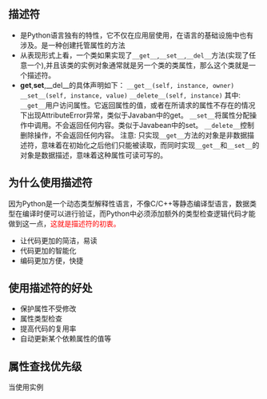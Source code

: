 ## 描述符
- 是Python语言独有的特性，它不仅在应用层使用，在语言的基础设施中也有涉及。是一种创建托管属性的方法
- 从表现形式上看，一个类如果实现了`__get__`,`__set__`,`__del__`方法(实现了任意一个),并且该类的实例对象通常就是另一个类的类属性，那么这个类就是一个描述符。
- __get__,__set__,__del__的具体声明如下：
    `__get__(self, instance, owner) `
    `__set__(self, instance, value)`
    `__delete__(self, instance)`
    其中:
        `__get__`用户访问属性。它返回属性的值，或者在所请求的属性不存在的情况下出现AttributeError异常，类似于Javaban中的get。
        `__set__`将属性分配操作中调用。不会返回任何内容。类似于Javabean中的set。
        `__delete__`控制删除操作，不会返回任何内容。
    注意:
        只实现`__get__`方法的对象是非数据描述符，意味着在初始化之后他们只能被读取，而同时实现`__get__`和`__set__`的对象是数据描述，意味着这种属性可读可写的。

    
## 为什么使用描述符
因为Python是一个动态类型解释性语言，不像C/C++等静态编译型语言，数据类型在编译时便可以进行验证，而Python中必须添加额外的类型检查逻辑代码才能做到这一点，<font color=red>这就是描述符的初衷。</font>
- 让代码更加的简洁，易读
- 代码更加的智能化
- 编码更加方便，快捷
  
## 使用描述符的好处
- 保护属性不受修改
- 属性类型检查
- 提高代码的复用率
- 自动更新某个依赖属性的值等

## 属性查找优先级
当使用实例
